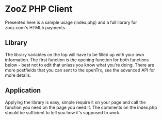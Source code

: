 # ZooZ PHP Client
Presented here is a sample usage (index.php) and a full library for zooz.com's HTML5 payments.

## Library
The library variables on the top will have to be filled up with your own information. The first function is the opening function for both functions below - best not to edit that unless you know what you're doing.
There are more postfields that you can sent to the openTrx, see the advanced API for more details.

## Application
Applying the library is easy, simple require it on your page and call the function you need on the page you need it. The comments on the index.php should be sufficient to tell you how it's supposed to work.